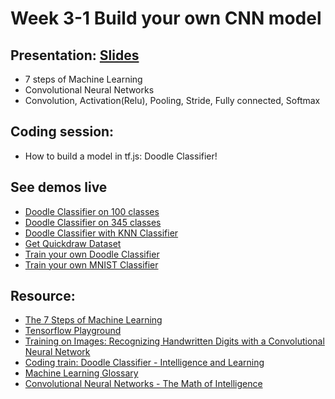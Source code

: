 # Week 3-1 Build your own CNN model

## Presentation: [Slides](https://docs.google.com/presentation/d/1YulUXpmTYr7NHLDPEP56eKYwneA53y9glgx6ZZ97fBM/edit?usp=sharing)
- 7 steps of Machine Learning
- Convolutional Neural Networks
- Convolution, Activation(Relu), Pooling, Stride, Fully connected, Softmax 

## Coding session:
- How to build a model in tf.js: Doodle Classifier!

## See demos live
- [Doodle Classifier on 100 classes](https://yining1023.github.io/machine-learning-for-the-web/week3-1-doodleclassifier/DoodleClassifier100/)
- [Doodle Classifier on 345 classes](https://yining1023.github.io/machine-learning-for-the-web/week3-1-doodleclassifier/DoodleClassifier345/)
- [Doodle Classifier with KNN Classifier](https://yining1023.github.io/machine-learning-for-the-web/week3-1-doodleclassifier/DoodleClassifier_KNN/)
- [Get Quickdraw Dataset](https://yining1023.github.io/machine-learning-for-the-web/week3-1-doodleclassifier/GetQuickdrawData/)
- [Train your own Doodle Classifier](https://yining1023.github.io/machine-learning-for-the-web/week3-1-doodleclassifier/TrainDoodleClassifier)
- [Train your own MNIST Classifier](https://yining1023.github.io/machine-learning-for-the-web/week3-1-doodleclassifier/TrainMNIST)

## Resource:
- [The 7 Steps of Machine Learning](https://youtu.be/nKW8Ndu7Mjw)
- [Tensorflow Playground](https://playground.tensorflow.org)
- [Training on Images: Recognizing Handwritten Digits with a Convolutional Neural Network](https://js.tensorflow.org/tutorials/mnist.html)
- [Coding train: Doodle Classifier - Intelligence and Learning](https://www.youtube.com/watch?v=pqY_Tn2SIVA&list=PLRqwX-V7Uu6Zs14zKVuTuit6jApJgoYZQ)
- [Machine Learning Glossary](https://developers.google.com/machine-learning/glossary)
- [Convolutional Neural Networks - The Math of Intelligence](https://youtu.be/FTr3n7uBIuE)
